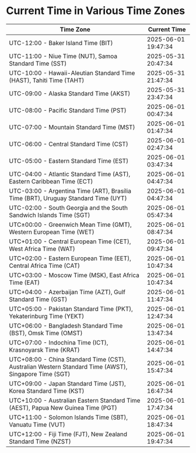 # Current Time in Various Time Zones

| Time Zone | Current Time |
|-----------|--------------|
| UTC-12:00 - Baker Island Time (BIT) | 2025-06-01 19:47:34 |
| UTC-11:00 - Niue Time (NUT), Samoa Standard Time (SST) | 2025-05-31 20:47:34 |
| UTC-10:00 - Hawaii-Aleutian Standard Time (HAST), Tahiti Time (TAHT) | 2025-05-31 21:47:34 |
| UTC-09:00 - Alaska Standard Time (AKST) | 2025-05-31 23:47:34 |
| UTC-08:00 - Pacific Standard Time (PST) | 2025-06-01 00:47:34 |
| UTC-07:00 - Mountain Standard Time (MST) | 2025-06-01 01:47:34 |
| UTC-06:00 - Central Standard Time (CST) | 2025-06-01 02:47:34 |
| UTC-05:00 - Eastern Standard Time (EST) | 2025-06-01 03:47:34 |
| UTC-04:00 - Atlantic Standard Time (AST), Eastern Caribbean Time (ECT) | 2025-06-01 04:47:34 |
| UTC-03:00 - Argentina Time (ART), Brasília Time (BRT), Uruguay Standard Time (UYT) | 2025-06-01 04:47:34 |
| UTC-02:00 - South Georgia and the South Sandwich Islands Time (SGT) | 2025-06-01 05:47:34 |
| UTC±00:00 - Greenwich Mean Time (GMT), Western European Time (WET) | 2025-06-01 08:47:34 |
| UTC+01:00 - Central European Time (CET), West Africa Time (WAT) | 2025-06-01 09:47:34 |
| UTC+02:00 - Eastern European Time (EET), Central Africa Time (CAT) | 2025-06-01 10:47:34 |
| UTC+03:00 - Moscow Time (MSK), East Africa Time (EAT) | 2025-06-01 10:47:34 |
| UTC+04:00 - Azerbaijan Time (AZT), Gulf Standard Time (GST) | 2025-06-01 11:47:34 |
| UTC+05:00 - Pakistan Standard Time (PKT), Yekaterinburg Time (YEKT) | 2025-06-01 12:47:34 |
| UTC+06:00 - Bangladesh Standard Time (BST), Omsk Time (OMST) | 2025-06-01 13:47:34 |
| UTC+07:00 - Indochina Time (ICT), Krasnoyarsk Time (KRAT) | 2025-06-01 14:47:34 |
| UTC+08:00 - China Standard Time (CST), Australian Western Standard Time (AWST), Singapore Time (SGT) | 2025-06-01 15:47:34 |
| UTC+09:00 - Japan Standard Time (JST), Korea Standard Time (KST) | 2025-06-01 16:47:34 |
| UTC+10:00 - Australian Eastern Standard Time (AEST), Papua New Guinea Time (PGT) | 2025-06-01 17:47:34 |
| UTC+11:00 - Solomon Islands Time (SBT), Vanuatu Time (VUT) | 2025-06-01 18:47:34 |
| UTC+12:00 - Fiji Time (FJT), New Zealand Standard Time (NZST) | 2025-06-01 19:47:34 |
